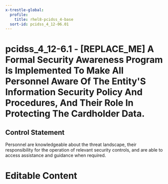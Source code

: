 ```yaml
---
x-trestle-global:
  profile:
    title: rhel8-pcidss_4-base
  sort-id: pcidss_4_12-06.01
---
```


# pcidss_4_12-6.1 - \[REPLACE_ME\] A Formal Security Awareness Program Is Implemented To Make All Personnel Aware Of The Entity'S Information Security Policy And Procedures, And Their Role In Protecting The Cardholder Data.

## Control Statement

Personnel are knowledgeable about the threat landscape, their responsibility for the
operation of relevant security controls, and are able to access assistance and guidance
when required.

# Editable Content

<!-- Make additions and edits below -->
<!-- The above represents the contents of the control as received by the profile, prior to additions. -->
<!-- If the profile makes additions to the control, they will appear below. -->
<!-- The above markdown may not be edited but you may edit the content below, and/or introduce new additions to be made by the profile. -->
<!-- If there is a yaml header at the top, parameter values may be edited. Use --set-parameters to incorporate the changes during assembly. -->
<!-- The content here will then replace what is in the profile for this control, after running profile-assemble. -->
<!-- The current profile has no added parts for this control, but you may add new ones here. -->
<!-- Each addition must have a heading either of the form ## Control my_addition_name -->
<!-- or ## Part a. (where the a. refers to one of the control statement labels.) -->
<!-- "## Control" parts are new parts added after the statement part. -->
<!-- "## Part" parts are new parts added into the top-level statement part with that label. -->
<!-- Subparts may be added with nested hash levels of the form ### My Subpart Name -->
<!-- underneath the parent ## Control or ## Part being added -->
<!-- See https://oscal-compass.github.io/compliance-trestle/tutorials/ssp_profile_catalog_authoring/ssp_profile_catalog_authoring for guidance. -->
